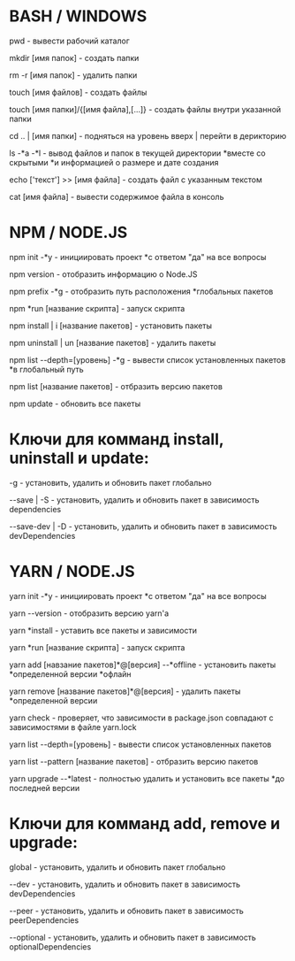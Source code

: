 # BASH / WINDOWS
pwd - вывести рабочий каталог

mkdir [имя папок] - создать папки

rm -r [имя папок] - удалить папки

touch [имя файлов] - создать файлы

touch [имя папки]/{[имя файла],[...]} - создать файлы внутри указанной папки

cd .. | [имя папки] - подняться на уровень вверх | перейти в дерикторию

ls -*a -*l - вывод файлов и папок в текущей директории *вместе со скрытыми *и информацией о размере и дате создания

echo ['текст'] >> [имя файла] - создать файл с указанным текстом

cat [имя файла] - вывести содержимое файла в консоль

# NPM / NODE.JS
npm init -*y - инициировать проект *с ответом "да" на все вопросы

npm version - отобразить информацию о Node.JS

npm prefix -*g - отобразить путь расположения *глобальных пакетов

npm *run [название скрипта] - запуск скрипта

npm install | i [название пакетов] - установить пакеты

npm uninstall | un [название пакетов] - удалить пакеты 

npm list --depth=[уровень] -*g - вывести список установленных пакетов *в глобальный путь 

npm list [название пакетов] - отбразить версию пакетов 

npm update - обновить все пакеты

# Ключи для комманд install, uninstall и update:
-g - установить, удалить и обновить пакет глобально

--save | -S - установить, удалить и обновить пакет в зависимость dependencies

--save-dev | -D - установить, удалить и обновить пакет в зависимость devDependencies

# YARN / NODE.JS
yarn init -*y - инициировать проект *с ответом "да" на все вопросы

yarn --version - отобразить версию yarn'а

yarn *install - уставить все пакеты и зависимости

yarn *run [название скрипта] - запуск скрипта

yarn add [навзание пакетов]*@[версия] --*offline - установить пакеты *определенной версии *офлайн

yarn remove [название пакетов]*@[версия] - удалить пакеты *определенной версии

yarn check - проверяет, что зависимости в package.json совпадают с зависимостями в файле yarn.lock

yarn list --depth=[уровень] - вывести список установленных пакетов

yarn list --pattern [название пакетов] - отбразить версию пакетов 

yarn upgrade --*latest - полностью удалить и установить все пакеты *до последней версии
    
# Ключи для комманд add, remove и upgrade:
global - установить, удалить и обновить пакет глобально

--dev - установить, удалить и обновить пакет в зависимость devDependencies

--peer - установить, удалить и обновить пакет в зависимость peerDependencies

--optional - установить, удалить и обновить пакет в зависимость optionalDependencies
